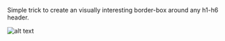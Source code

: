 Simple trick to create an visually interesting border-box around any h1-h6 
header.


![alt text](https://github.com/thesparrow/border-box/img/border-box.pg?raw=true)
